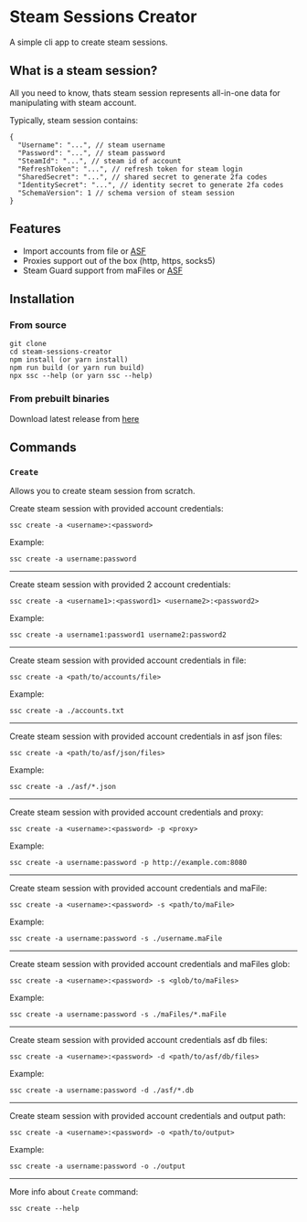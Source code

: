 # Steam Sessions Creator

A simple cli app to create steam sessions.

## What is a steam session?

All you need to know, thats steam session represents all-in-one data for manipulating with steam account.

Typically, steam session contains:

```
{
  "Username": "...", // steam username
  "Password": "...", // steam password
  "SteamId": "...", // steam id of account
  "RefreshToken": "...", // refresh token for steam login
  "SharedSecret": "...", // shared secret to generate 2fa codes
  "IdentitySecret": "...", // identity secret to generate 2fa codes
  "SchemaVersion": 1 // schema version of steam session
}
```

## Features

- Import accounts from file or [ASF](https://github.com/JustArchiNET/ArchiSteamFarm/)
- Proxies support out of the box (http, https, socks5)
- Steam Guard support from maFiles or [ASF](https://github.com/JustArchiNET/ArchiSteamFarm/)

## Installation

### From source

```
git clone
cd steam-sessions-creator
npm install (or yarn install)
npm run build (or yarn run build)
npx ssc --help (or yarn ssc --help)
```

### From prebuilt binaries

Download latest release from [here](https://github.com/Sadzurami/steam-sessions-creator/releases)

## Commands

### `Create`

Allows you to create steam session from scratch.

Create steam session with provided account credentials:

```
ssc create -a <username>:<password>
```

Example:

```
ssc create -a username:password
```

---

Create steam session with provided 2 account credentials:

```
ssc create -a <username1>:<password1> <username2>:<password2>
```

Example:

```
ssc create -a username1:password1 username2:password2
```

---

Create steam session with provided account credentials in file:

```
ssc create -a <path/to/accounts/file>
```

Example:

```
ssc create -a ./accounts.txt
```

---

Create steam session with provided account credentials in asf json files:

```
ssc create -a <path/to/asf/json/files>
```

Example:

```
ssc create -a ./asf/*.json
```

---

Create steam session with provided account credentials and proxy:

```
ssc create -a <username>:<password> -p <proxy>
```

Example:

```
ssc create -a username:password -p http://example.com:8080
```

---

Create steam session with provided account credentials and maFile:

```
ssc create -a <username>:<password> -s <path/to/maFile>
```

Example:

```
ssc create -a username:password -s ./username.maFile
```

---

Create steam session with provided account credentials and maFiles glob:

```
ssc create -a <username>:<password> -s <glob/to/maFiles>
```

Example:

```
ssc create -a username:password -s ./maFiles/*.maFile
```

---

Create steam session with provided account credentials asf db files:

```
ssc create -a <username>:<password> -d <path/to/asf/db/files>
```

Example:

```
ssc create -a username:password -d ./asf/*.db
```

---

Create steam session with provided account credentials and output path:

```
ssc create -a <username>:<password> -o <path/to/output>
```

Example:

```
ssc create -a username:password -o ./output
```

---

More info about `Create` command:

```
ssc create --help
```
